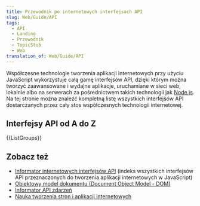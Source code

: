 ```yaml
---
title: Przewodnik po internetowych interfejsach API
slug: Web/Guide/API
tags:
  - API
  - Landing
  - Przewodnik
  - TopicStub
  - Web
translation_of: Web/Guide/API
---
```

Współczesne technologie tworzenia aplikacji internetowych przy użyciu JavaScript wykorzystuje całą gamę interfejsów API, dzięki którym można tworzyć zaawansowane i wydajne aplikacje, uruchamiane w sieci web, lokalnie albo na serwerach za pośrednictwem takich technologii jak [Node.js](https://nodejs.org/). Na tej stronie można znaleźć kompletną listę wszystkich interfejsów API dostarczanych przez cały stos współczesnych technologii internetowej.

## Interfejsy API od A do Z

{{ListGroups}}

## Zobacz też

- [Informator internetowych interfejsów API](/pl/docs/Web/API) (indeks wszystkich interfejsów API przeznaczonych do tworzenia aplikacji internetowych w JavaScript)
- [Obiektowy model dokumentu (Document Object Model - DOM)](/pl/docs/Web/API/Document_Object_Model)
- [Informator API zdarzeń](/pl/docs/Web/Events)
- [Nauka tworzenia stron i aplikacji internetowych](/pl/docs/Learn)
